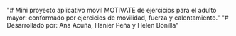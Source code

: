"# Mini proyecto aplicativo movil MOTIVATE de ejercicios para el adulto mayor: conformado por ejercicios de movilidad, fuerza y calentamiento." 
"# Desarrollado por: Ana Acuña, Hanier Peña y Helen Bonilla"

